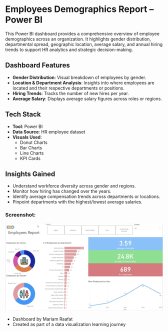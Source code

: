 # Employees Demographics Report – Power BI

This Power BI dashboard provides a comprehensive overview of employee demographics across an organization. It highlights gender distribution, departmental spread, geographic location, average salary, and annual hiring trends to support HR analytics and strategic decision-making.

## Dashboard Features

- **Gender Distribution**: Visual breakdown of employees by gender.
- **Location & Department Analysis**: Insights into where employees are located and their respective departments or positions.
- **Hiring Trends**: Tracks the number of new hires per year.
- **Average Salary**: Displays average salary figures across roles or regions.

## Tech Stack

- **Tool**: Power BI
- **Data Source**: HR employee dataset 
- **Visuals Used**:
  - Donut Charts
  - Bar Charts
  - Line Charts
  - KPI Cards

## Insights Gained

- Understand workforce diversity across gender and regions.
- Monitor how hiring has changed over the years.
- Identify average compensation trends across departments or locations.
- Pinpoint departments with the highest/lowest average salaries.



### Screenshot:
![Employees Report](./employees-report.png)



- Dashboard by Mariam Raafat
- Created as part of a data visualization learning journey
